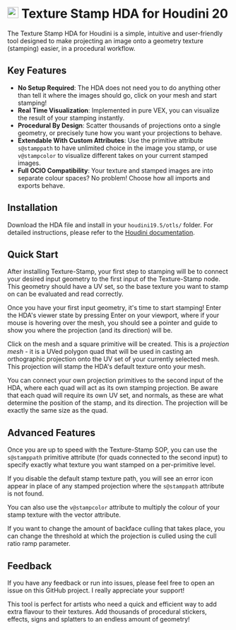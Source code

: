 # <img src="https://static.sidefx.com/images/apple-touch-icon.png" width="25" height="25" alt="Hbuild Logo"> Texture Stamp HDA for Houdini 20

The Texture Stamp HDA for Houdini is a simple, intuitive and user-friendly tool designed to make projecting an image onto a geometry texture (stamping) easier, in a procedural workflow.


## Key Features
- **No Setup Required**: The HDA does not need you to do anything other than tell it where the images should go, click on your mesh and start stamping!
- **Real Time Visualization**: Implemented in pure VEX, you can visualize the result of your stamping instantly.
- **Procedural By Design**: Scatter thousands of projections onto a single geometry, or precisely tune how you want your projections to behave.
- **Extendable With Custom Attributes**: Use the primitive attribute `s@stamppath` to have unlimited choice in the image you stamp, or use `v@stampcolor` to visualize different takes on your current stamped images.
- **Full OCIO Compatibility**: Your texture and stamped images are into separate colour spaces? No problem! Choose how all imports and exports behave.

## Installation
Download the HDA file and install in your `houdini19.5/otls/` folder. For detailed instructions, please refer to the [Houdini documentation](https://www.sidefx.com/docs/houdini/assets/install.html).

## Quick Start
After installing Texture-Stamp, your first step to stamping will be to connect your desired input geometry to the first input of the Texture-Stamp node. This geometry should have a UV set, so the base texture you want to stamp on can be evaluated and read correctly.

Once you have your first input geometry, it's time to start stamping! Enter the HDA's viewer state by pressing Enter on your viewport, where if your mouse is hovering over the mesh, you should see a pointer and guide to show you where the projection (and its direction) will be.

Click on the mesh and a square primitive will be created. This is a *projection mesh* - it is a UVed polygon quad that will be used in casting an orthographic projection onto the UV set of your currently selected mesh. This projection will stamp the HDA's default texture onto your mesh.

You can connect your own projection primitives to the second input of the HDA, where each quad will act as its own stamping projection. Be aware that each quad will require its own UV set, and normals, as these are what determine the position of the stamp, and its direction. The projection will be exactly the same size as the quad.

## Advanced Features
Once you are up to speed with the Texture-Stamp SOP, you can use the `s@stamppath` primitive attribute (for quads connected to the second input) to specify exactly what texture you want stamped on a per-primitive level.

If you disable the default stamp texture path, you will see an error icon appear in place of any stamped projection where the `s@stamppath` attribute is not found.

You can also use the `v@stampcolor` attribute to multiply the colour of your stamp texture with the vector attribute.

If you want to change the amount of backface culling that takes place, you can change the threshold at which the projection is culled using the cull ratio ramp parameter.

## Feedback
If you have any feedback or run into issues, please feel free to open an issue on this GitHub project. I really appreciate your support!

This tool is perfect for artists who need a quick and efficient way to add extra flavour to their textures. Add thousands of procedural stickers, effects, signs and splatters to an endless amount of geometry!